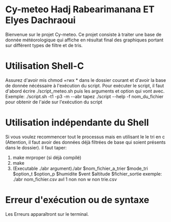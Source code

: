 # Cy-meteo Hadj Rabearimanana ET Elyes Dachraoui

Bienvenue sur le projet Cy-meteo. 
Ce projet consiste à traiter une base de donnée météorologique qui affiche en résultat final des graphiques portant sur différent types de filtre et de tris.

# Utilisation Shell-C
Assurez d'avoir mis chmod +rwx * dans le dossier courant et d'avoir la base de donnée nécéssaire à l'exécution du script.
Pour exécuter le script, il faut d'abord écrire ./script_meteo.sh puis les arguments et option qui vont avec.
Exemple: ./script.sh -t1 -p3 -m --abr
tapez ./script --help  -f nom_du_fichier pour obtenir de l'aide sur l'exécution du script
# Utilisation indépendante du Shell

Si vous voulez recommencer tout le processus mais en utilisant le le tri en c (Attention, il faut avoir des données déjà filtrées de base qui soient présents dans le dossier).
il faut taper: 
  1) make mrproper (si déjà compilé)
  2) make
  3) (Executable ./abr argument)./abr $nom_fichier_a_trier $mode_tri $option_t $option_p $humidite $vent $altitude $fichier_sortie
      exemple:
      ./abr nom_fichier.csv avl 1 non non w non trie.csv  

# Erreur d'exécution ou de syntaxe

Les Erreurs apparaîtront sur le terminal.

